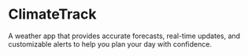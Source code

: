 # ClimateTrack
A weather app that provides accurate forecasts, real-time updates, and customizable alerts to help you plan your day with confidence.
